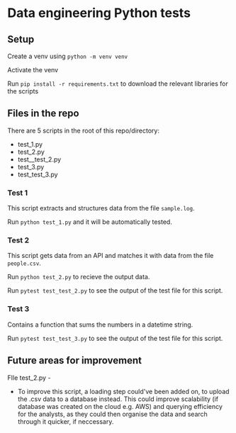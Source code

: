 # Data engineering Python tests

## Setup

Create a venv using `python -m venv venv`

Activate the venv

Run `pip install -r requirements.txt` to download the relevant libraries for the scripts

## Files in the repo

There are 5 scripts in the root of this repo/directory:

- test_1.py
- test_2.py
- test__test_2.py
- test_3.py
- test_test_3.py

### Test 1

This script extracts and structures data from the file `sample.log`. 

Run `python test_1.py` and it will be automatically tested.

### Test 2

This script gets data from an API and matches it with data from the file `people.csv`.

Run `python test_2.py` to recieve the output data.

Run `pytest test_test_2.py` to see the output of the test file for this script.

### Test 3

Contains a function that sums the numbers in a datetime string.

Run `pytest test_test_3.py` to see the output of the test file for this script.

## Future areas for improvement

FIle test_2.py -

* To improve this script, a loading step could've been added on, to upload the .csv data to a database instead. This could improve scalability (if database was created on the cloud e.g. AWS) and querying efficiency for the analysts, as they could then organise the data and search through it quicker, if neccessary.
